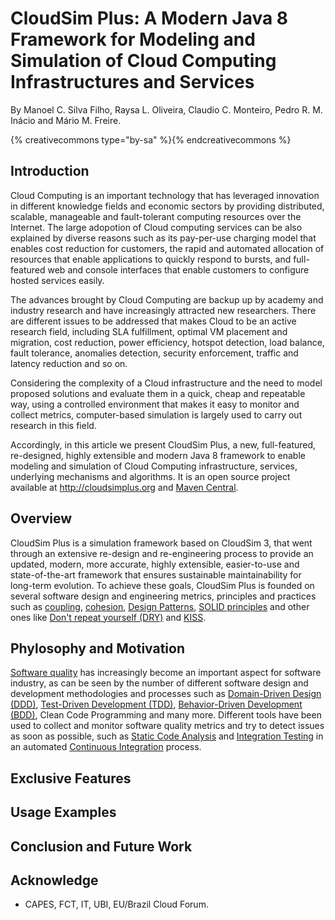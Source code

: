 # CloudSim Plus: A Modern Java 8 Framework for Modeling and Simulation of Cloud Computing Infrastructures and Services
By Manoel C. Silva Filho, Raysa L. Oliveira, Claudio C. Monteiro, Pedro R. M. Inácio and Mário M. Freire.

{% creativecommons type="by-sa" %}{% endcreativecommons %}

## Introduction

Cloud Computing is an important technology that has leveraged innovation in different knowledge fields and economic sectors by providing distributed, scalable, manageable and fault-tolerant computing resources over the Internet. The large adopotion of Cloud computing services can be also explained by diverse reasons such as its pay-per-use charging model that enables cost reduction for customers, the rapid and automated allocation of resources that enable applications to quickly respond to bursts, and full-featured web and console interfaces that enable customers to configure hosted services easily.

The advances brought by Cloud Computing are backup up by academy and industry research and have increasingly attracted new researchers. There are different issues to be addressed that makes Cloud to be an active research field, including SLA fulfillment,  optimal VM placement and migration, cost reduction, power efficiency, hotspot detection, load balance, fault tolerance, anomalies detection, security enforcement, traffic and latency reduction and so on.

Considering the complexity of a Cloud infrastructure and the need to model proposed solutions and evaluate them in a quick, cheap and repeatable way, using a controlled environment that makes it easy to monitor and collect metrics, computer-based simulation is largely used to carry out research in this field.

Accordingly, in this article we present CloudSim Plus, a new, full-featured, re-designed, highly extensible and modern Java 8 framework to enable modeling and simulation of Cloud Computing infrastructure, services, underlying mechanisms and algorithms. It is an open source project available at <http://cloudsimplus.org> and [Maven Central](http://cloudsimplus.org/docs/maven.html).

## Overview
CloudSim Plus is a simulation framework based on CloudSim 3, that went through an extensive re-design and re-engineering process to provide an updated, modern, more accurate, highly extensible, easier-to-use and state-of-the-art framework that ensures sustainable maintainability for long-term evolution. To achieve these goals, CloudSim Plus is founded on several software design and engineering metrics, principles and practices such as [coupling](https://en.wikipedia.org/wiki/Coupling_(computer_programming)), [cohesion](https://en.wikipedia.org/wiki/Cohesion_(computer_science)), [Design Patterns](https://en.wikipedia.org/wiki/Software_design_pattern), [SOLID principles](https://en.wikipedia.org/wiki/SOLID_(object-oriented_design)) and other ones like [Don't repeat  yourself (DRY)](https://pt.wikipedia.org/wiki/Don't_repeat_yourself) and [KISS](https://en.wikipedia.org/wiki/KISS_principle).

## Phylosophy and Motivation
[Software quality](https://en.wikipedia.org/wiki/Software_quality) has increasingly become an important aspect for software industry, as can be seen by the number of different software design and development methodologies and processes such as [Domain-Driven Design (DDD)](https://en.wikipedia.org/wiki/Domain-driven_design), [Test-Driven Development (TDD)](https://en.wikipedia.org/wiki/Test-driven_development), [Behavior-Driven Development (BDD)](https://en.wikipedia.org/wiki/Behavior-driven_development), Clean Code Programming and many more. Different tools have been used to collect and monitor software quality metrics and try to detect issues as soon as possible, such as [Static Code Analysis](https://en.wikipedia.org/wiki/Static_program_analysis) and [Integration Testing](https://en.wikipedia.org/wiki/Integration_testing) in an automated [Continuous Integration](https://en.wikipedia.org/wiki/Continuous_integration) process. 



## Exclusive Features

## Usage Examples

## Conclusion and Future Work

## Acknowledge 
- CAPES, FCT, IT, UBI, EU/Brazil Cloud Forum.

